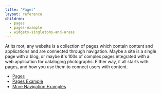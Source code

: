 ```yaml
---
title: "Pages"
layout: reference
children:
  - pages
  - pages-example
  - widgets-singletons-and-areas
---
```


At its root, any website is a collection of pages which contain content and applications and are connected through navigation. Maybe a site is a single page with a blog, or maybe it's 100s of complex pages integrated with a web application for cataloging photographs. Either way, it all starts with pages, and how you use them to connect users with content.

* [Pages](/tutorials/core-concepts/pages-and-navigation/pages.md)
* [Pages Example](/tutorials/core-concepts/pages-and-navigation/pages-example.md)
* [More Navigation Examples](/tutorials/core-concepts/pages-and-navigation/more-navigation-examples.md)